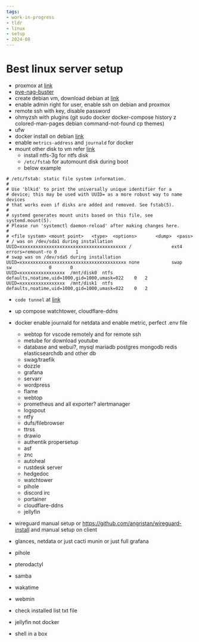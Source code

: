 ```yaml
---
tags:
- work-in-progress
- tldr
- linux
- setup
- 2024-08
---
```


# Best linux server setup

- proxmox at [link](https://www.proxmox.com/en/proxmox-virtual-environment/)
- [pve-nag-buster](https://github.com/foundObjects/pve-nag-buster/)
- create debian vm, download debian at [link](https://www.debian.org/distrib/)
- enable admin right for user, enable ssh on debian and proxmox
- remote ssh with key, disable password
- ohmyzsh with plugins (git sudo docker docker-compose history z colored-man-pages debian command-not-found cp themes)
- ufw
- docker install on debian [link](https://docs.docker.com/engine/install/debian/)
- enable `metrics-address` and `journald` for docker
- mount other disk to vm refer [link](https://pve.proxmox.com/wiki/Passthrough_Physical_Disk_to_Virtual_Machine_(VM))
  - install ntfs-3g for ntfs disk
  - `/etc/fstab` for automount disk during boot
  - below example

```fstab
# /etc/fstab: static file system information.
#
# Use 'blkid' to print the universally unique identifier for a
# device; this may be used with UUID= as a more robust way to name devices
# that works even if disks are added and removed. See fstab(5).
#
# systemd generates mount units based on this file, see systemd.mount(5).
# Please run 'systemctl daemon-reload' after making changes here.
#
# <file system> <mount point>   <type>  <options>       <dump>  <pass>
# / was on /dev/sda1 during installation
UUID=xxxxxxxxxxxxxxxxxxxxxxxxxxxxxxxxxxxxxxxx /               ext4    errors=remount-ro 0       1
# swap was on /dev/sda5 during installation
UUID=xxxxxxxxxxxxxxxxxxxxxxxxxxxxxxxxxxxxxxxx none            swap    sw              0       0
UUID=xxxxxxxxxxxxxxxxx	/mnt/disk0	ntfs	defaults,noatime,uid=1000,gid=1000,umask=022	0	2
UUID=xxxxxxxxxxxxxxxxx	/mnt/disk1	ntfs	defaults,noatime,uid=1000,gid=1000,umask=022	0	2
```

- `code tunnel` at [link](https://github.com/4mirul/notes/blob/ac3bbb164bcd7fc1991562d2d3f1837eb900bcb2/linux/vscode-tunnel.md)
- up compose watchtower, cloudflare-ddns

- docker enable journald for netdata and enable metric, perfect .env file
  - webtop for vscode remotely and for remote ssh
  - metube for download youtube
  - database and webui?, mysql mariadb postgres mongodb redis elasticsearchdb and other db
  - swag/traefik
  - dozzle
  - grafana
  - servarr
  - wordpress
  - flame
  - webtop
  - prometheus and all exporter? alertmanager
  - logspout
  - ntfy
  - dufs/filebrowser
  - ttrss
  - drawio
  - authentik propersetup
  - asf
  - znc
  - autoheal
  - rustdesk server
  - hedgedoc
  - watchtower
  - pihole
  - discord irc
  - portainer
  - cloudflare-ddns
  - jellyfin
- wireguard manual setup or https://github.com/angristan/wireguard-install and manual setup on client
- glances, netdata or just cacti munin or just full grafana
- pihole
- pterodactyl
- samba
- wakatime
- webmin
- check installed list txt file
- jellyfin not docker
- shell in a box